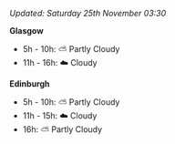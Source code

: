 *Updated: Saturday 25th November 03:30*

**Glasgow**

* 5h - 10h: :partly_sunny: Partly Cloudy
* 11h - 16h: :cloud: Cloudy

**Edinburgh**

* 5h - 10h: :partly_sunny: Partly Cloudy
* 11h - 15h: :cloud: Cloudy
* 16h: :partly_sunny: Partly Cloudy
